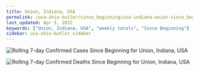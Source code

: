 ```yaml
---
title: Union, Indiana, USA
permalink: /usa-ohio-butler/since_beginning/usa-indiana-union-since_beginning.html
last_updated: Apr 5, 2022
keywords: ["Union, Indiana, USA", "weekly totals", "Since Beginning"]
sidebar: usa-ohio-butler_sidebar
---
```


![Rolling 7-day Confirmed Cases Since Beginning for Union, Indiana, USA](/covid_tracker/images/graphs/usa-indiana-union-rolling_7_days_confirmed-since_beginning_graph.png)

![Rolling 7-day Confirmed Deaths Since Beginning for Union, Indiana, USA](/covid_tracker/images/graphs/usa-indiana-union-rolling_7_days_deaths-since_beginning_graph.png)
